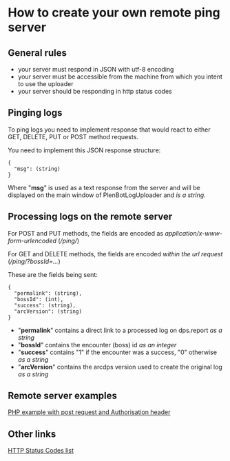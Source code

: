 # How to create your own remote ping server

## General rules
* your server must respond in JSON with utf-8 encoding
* your server must be accessible from the machine from which you intent to use the uploader
* your server should be responding in http status codes

## Pinging logs
To ping logs you need to implement response that would react to either GET, DELETE, PUT or POST method requests.

You need to implement this JSON response structure:

    {
      "msg": (string)
    }

Where "**msg**" is used as a text response from the server and will be displayed on the main window of PlenBotLogUploader and *is a string*.

## Processing logs on the remote server
For POST and PUT methods, the fields are encoded as *application/x-www-form-urlencoded* (*/ping/*)

For GET and DELETE methods, the fields are encoded *within the url request* (*/ping/?bossId=...*)

These are the fields being sent:

    {
      "permalink": (string),
      "bossId": (int),
      "success": (string),
      "arcVersion": (string)
    }

* "**permalink**" contains a direct link to a processed log on dps.report *as a string*
* "**bossId**" contains the encounter (boss) id *as an integer*
* "**success**" contains "1" if the encounter was a success, "0" otherwise *as a string*
* "**arcVersion**" contains the arcdps version used to create the original log *as a string*

## Remote server examples
[PHP example with post request and Authorisation header](https://github.com/Plenyx/PlenBotLogUploader/blob/master/remote-server/php-remote-template.php)

## Other links
[HTTP Status Codes list](https://en.wikipedia.org/wiki/List_of_HTTP_status_codes)